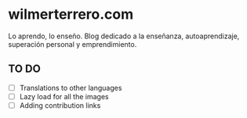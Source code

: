 # wilmerterrero.com

Lo aprendo, lo enseño. Blog dedicado a la enseñanza, autoaprendizaje, superación personal y emprendimiento.

## TO DO
- [ ] Translations to other languages
- [ ] Lazy load for all the images
- [ ] Adding contribution links
